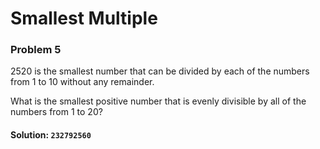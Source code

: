 # Smallest Multiple
### Problem 5

2520 is the smallest number that can be divided by each
of the numbers from 1 to 10 without any remainder.

What is the smallest positive number that
is evenly divisible by all of the numbers from 1 to 20?


#### Solution: `232792560`
